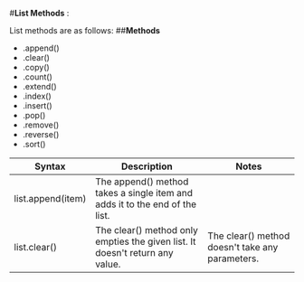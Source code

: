 #**List Methods** :

List methods are as follows:
##**Methods**
* .append()
* .clear()	
* .copy()	
* .count()	
* .extend()
* .index()	
* .insert()
* .pop()	
* .remove()
* .reverse()
* .sort()



Syntax       | Description      | Notes
------------ | -------------    | -------------
list.append(item) | The append() method takes a single item and adds it to the end of the list.| 
list.clear() | The clear() method only empties the given list. It doesn't return any value. | The clear() method doesn't take any parameters.